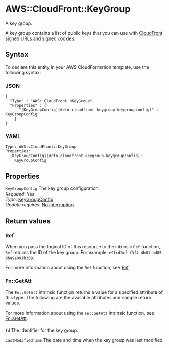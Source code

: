 # AWS::CloudFront::KeyGroup<a name="aws-resource-cloudfront-keygroup"></a>

A key group\.

A key group contains a list of public keys that you can use with [CloudFront signed URLs and signed cookies](https://docs.aws.amazon.com/AmazonCloudFront/latest/DeveloperGuide/PrivateContent.html)\.

## Syntax<a name="aws-resource-cloudfront-keygroup-syntax"></a>

To declare this entity in your AWS CloudFormation template, use the following syntax:

### JSON<a name="aws-resource-cloudfront-keygroup-syntax.json"></a>

```
{
  "Type" : "AWS::CloudFront::KeyGroup",
  "Properties" : {
      "[KeyGroupConfig](#cfn-cloudfront-keygroup-keygroupconfig)" : KeyGroupConfig
    }
}
```

### YAML<a name="aws-resource-cloudfront-keygroup-syntax.yaml"></a>

```
Type: AWS::CloudFront::KeyGroup
Properties:
  [KeyGroupConfig](#cfn-cloudfront-keygroup-keygroupconfig):
    KeyGroupConfig
```

## Properties<a name="aws-resource-cloudfront-keygroup-properties"></a>

`KeyGroupConfig` <a name="cfn-cloudfront-keygroup-keygroupconfig"></a>
The key group configuration\.  
_Required_: Yes  
_Type_: [KeyGroupConfig](aws-properties-cloudfront-keygroup-keygroupconfig.md)  
_Update requires_: [No interruption](https://docs.aws.amazon.com/AWSCloudFormation/latest/UserGuide/using-cfn-updating-stacks-update-behaviors.html#update-no-interrupt)

## Return values<a name="aws-resource-cloudfront-keygroup-return-values"></a>

### Ref<a name="aws-resource-cloudfront-keygroup-return-values-ref"></a>

When you pass the logical ID of this resource to the intrinsic `Ref` function, `Ref` returns the ID of the key group\. For example: `e9fcd3cf-f3f4-4b61-bd85-9ba9e091b309`\.

For more information about using the `Ref` function, see [Ref](https://docs.aws.amazon.com/AWSCloudFormation/latest/UserGuide/intrinsic-function-reference-ref.html)\.

### Fn::GetAtt<a name="aws-resource-cloudfront-keygroup-return-values-fn--getatt"></a>

The `Fn::GetAtt` intrinsic function returns a value for a specified attribute of this type\. The following are the available attributes and sample return values\.

For more information about using the `Fn::GetAtt` intrinsic function, see [Fn::GetAtt](https://docs.aws.amazon.com/AWSCloudFormation/latest/UserGuide/intrinsic-function-reference-getatt.html)\.

#### <a name="aws-resource-cloudfront-keygroup-return-values-fn--getatt-fn--getatt"></a>

`Id` <a name="Id-fn::getatt"></a>
The identifier for the key group\.

`LastModifiedTime` <a name="LastModifiedTime-fn::getatt"></a>
The date and time when the key group was last modified\.

